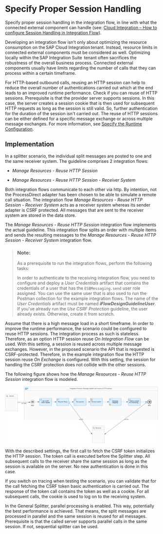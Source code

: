 <!-- loio06a28e08177d45619a6bdee8fd180666 -->

# Specify Proper Session Handling

Specify proper session handling in the integration flow, in line with what the connected external component can handle \(see: [Cloud Integration – How to configure Session Handling in Integration Flow](https://blogs.sap.com/2017/07/17/cloud-integration-how-to-configure-session-handling-in-integration-flow/)\).

Developing an integration flow isn’t only about optimizing the resource consumption on the SAP Cloud Integration tenant. Instead, resource limits in connected external components must be considered as well. Optimizing locally within the SAP Integration Suite  tenant often sacrifices the robustness of the overall business process. Connected external components usually have limits regarding the number of calls that they can process within a certain timeframe.

For HTTP-based outbound calls, reusing an HTTP session can help to reduce the overall number of authentications carried out which at the end leads to an improved runtime performance. Check if you can reuse of HTTP sessions. Prerequisite is that the provider server supports sessions. In this case, the server creates a session cookie that is then used for subsequent HTTP requests as long as the session is still valid. So, further authentication for the duration of the session isn't carried out. The reuse of HTTP sessions can be either defined for a specific message exchange or across multiple message exchanges. For more information, see [Specify the Runtime Configuration](specify-the-runtime-configuration-0c1c96e.md).



<a name="loio06a28e08177d45619a6bdee8fd180666__section_zkm_ykw_ljb"/>

## Implementation

In a splitter scenario, the individual split messages are posted to one and the same receiver system. The guideline comprises 2 integration flows:

-   *Manage Resources - Reuse HTTP Session* 

-   *Manage Resources - Reuse HTTP Session - Receiver System* 


Both integration flows communicate to each other via http. By intention, not the ProcessDirect adapter has been chosen to be able to simulate a remote call situation. The integration flow *Manage Resources - Reuse HTTP Session - Receiver System* acts as a receiver system whereas its sender adapter is CSRF protected. All messages that are sent to the receiver system are stored in the data store.

The *Manage Resources - Reuse HTTP Session* integration flow implements the actual guideline. This integration flow splits an order with multiple items and sends the resulting messages to the *Manage Resources - Reuse HTTP Session - Receiver System* integration flow.

> ### Note:  
> As a prerequisite to run the integration flows, perform the following tasks:
> 
> In order to authenticate to the receiving integration flow, you need to configure and deploy a *User Credentials* artifact that contains the credentials of a user that has the `ESBMessaging.send` user role assigned. You can use the same user that is also used to run the Postman collection for the example integration flows. The name of the *User Credentials* artifact must be named ***iFlowDesignGuidelineUser***. If you've already run the *Use CSRF Protection* guideline, the user already exists. Otherwise, create it from scratch.

Assume that there is a high message load in a short timeframe. In order to improve the runtime performance, the scenario could be configured to reuse HTTP sessions. The integration process as such is stateless. Therefore, as an option HTTP session reuse *On Integration Flow* can be used. With this setting, a session is reused across multiple message exchanges. However, in the proposed scenario the API that is requested is CSRF-protected. Therefore, in the example integration flow the HTTP session reuse *On Exchange* is configured. With this setting, the session for handling the CSRF protection does not collide with the other sessions.

The following figure shows how the *Manage Resources - Reuse HTTP Session* integration flow is modeled.

![](images/HTTP_Session_Reuse_5b99465.png)

With the described settings, the first call to fetch the CSRF token initializes the HTTP session. The token call is executed before the Splitter step. All subsequent calls to the receiver share the same session as long as the session is available on the server. No new authentication is done in this case.

If you switch on tracing when testing the scenario, you can validate that for the call fetching the CSRF token basic authentication is carried out. The response of the token call contains the token as well as a cookie. For all subsequent calls, the cookie is used to log on to the receiving system.

In the General Splitter, parallel processing is enabled. This way, potentially the best performance is achieved. That means, the split messages are processed in parallel and the same session is reused for all messages. Prerequisite is that the called server supports parallel calls in the same session. If not, sequential splitter can be used.

